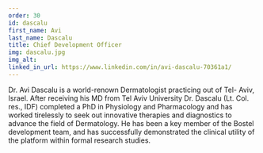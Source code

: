 ```yaml
---
order: 30
id: dascalu
first_name: Avi
last_name: Dascalu
title: Chief Development Officer
img: dascalu.jpg
img_alt:
linked_in_url: https://www.linkedin.com/in/avi-dascalu-70361a1/
---
```

Dr. Avi Dascalu is a world-renown Dermatologist practicing out of Tel- Aviv, Israel. After receiving his MD from Tel Aviv University Dr. Dascalu (Lt. Col. res., IDF) completed a PhD in Physiology and Pharmacology and has worked tirelessly to seek out innovative therapies and diagnostics to advance the field of Dermatology. He has been a key member of the Bostel development team, and has successfully demonstrated the clinical utility of the platform within formal research studies.